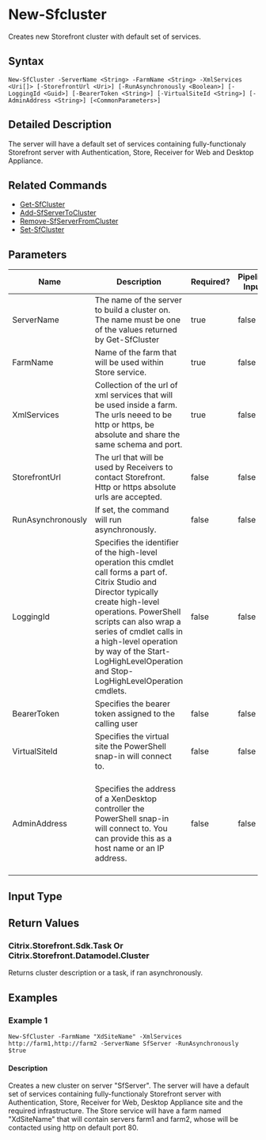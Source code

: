 ﻿
# New-Sfcluster
Creates new Storefront cluster with default set of services.
## Syntax
```
New-SfCluster -ServerName <String> -FarmName <String> -XmlServices <Uri[]> [-StorefrontUrl <Uri>] [-RunAsynchronously <Boolean>] [-LoggingId <Guid>] [-BearerToken <String>] [-VirtualSiteId <String>] [-AdminAddress <String>] [<CommonParameters>]
```
## Detailed Description
The server will have a default set of services containing fully-functionaly Storefront server with Authentication, Store, Receiver for Web and Desktop Appliance.


## Related Commands

* [Get-SfCluster](./Get-SfCluster/)
* [Add-SfServerToCluster](./Add-SfServerToCluster/)
* [Remove-SfServerFromCluster](./Remove-SfServerFromCluster/)
* [Set-SfCluster](./Set-SfCluster/)
## Parameters
| Name   | Description | Required? | Pipeline Input | Default Value |
| --- | --- | --- | --- | --- |
| ServerName | The name of the server to build a cluster on. The name must be one of the values returned by Get-SfCluster | true | false |  |
| FarmName | Name of the farm that will be used within Store service. | true | false |  |
| XmlServices | Collection of the url of xml services that will be used inside a farm. The urls neeed to be http or https, be absolute and share the same schema and port. | true | false |  |
| StorefrontUrl | The url that will be used by Receivers to contact Storefront. Http or https absolute urls are accepted. | false | false | Server name and http binding. |
| RunAsynchronously | If set, the command will run asynchronously. | false | false | false |
| LoggingId | Specifies the identifier of the high-level operation this cmdlet call forms a part of. Citrix Studio and Director typically create high-level operations. PowerShell scripts can also wrap a series of cmdlet calls in a high-level operation by way of the Start-LogHighLevelOperation and Stop-LogHighLevelOperation cmdlets. | false | false |  |
| BearerToken | Specifies the bearer token assigned to the calling user | false | false |  |
| VirtualSiteId | Specifies the virtual site the PowerShell snap-in will connect to. | false | false |  |
| AdminAddress | Specifies the address of a XenDesktop controller the PowerShell snap-in will connect to. You can provide this as a host name or an IP address. | false | false | Localhost. Once a value is provided by any cmdlet, this value becomes the default. |

## Input Type

### 

## Return Values

### Citrix.Storefront.Sdk.Task Or Citrix.Storefront.Datamodel.Cluster
Returns cluster description or a task, if ran asynchronously.
## Examples

### Example 1
```
New-SfCluster -FarmName "XdSiteName" -XmlServices http://farm1,http://farm2 -ServerName SfServer -RunAsynchronously $true
```
#### Description
Creates a new cluster on server "SfServer". The server will have a default set of services containing fully-functionaly Storefront server with Authentication, Store, Receiver for Web, Desktop Appliance site and the required infrastructure. The Store service will have a farm named "XdSiteName" that will contain servers farm1 and farm2, whose will be contacted using http on default port 80.
